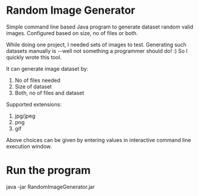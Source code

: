 # Random Image Generator

Simple command line based Java program to generate dataset random valid images. Configured based on size, no of files or both. 

While doing one project, I needed sets of images to test. Generating such datasets manually is --well not something a programmer should do! :) So I quickly wrote this tool. 

It can generate image dataset by:
1. No of files needed
2. Size of dataset
3. Both, no of files and dataset

Supported extensions:
1. jpg/jpeg
2. png
3. gif

Above choices can be given by entering values in interactive command line execution window. 


# Run the program

java -jar RandomImageGenerator.jar